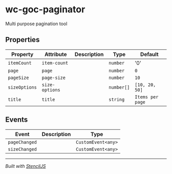 # wc-goc-paginator

Multi purpose pagination tool


## Properties

| Property      | Attribute      | Description | Type       | Default          |
| ------------- | -------------- | ----------- | ---------- | ---------------- |
| `itemCount`   | `item-count`   |             | `number`   | '0'              |
| `page`        | `page`         |             | `number`   | `0`              |
| `pageSize`    | `page-size`    |             | `number`   | `10`             |
| `sizeOptions` | `size-options` |             | `number[]` | `[10, 20, 50]`   |
| `title`       | `title`        |             | `string`   | `Items per page` |


## Events

| Event         | Description | Type               |
| ------------- | ----------- | ------------------ |
| `pageChanged` |             | `CustomEvent<any>` |
| `sizeChanged` |             | `CustomEvent<any>` |


----------------------------------------------

*Built with [StencilJS](https://stenciljs.com/)*
